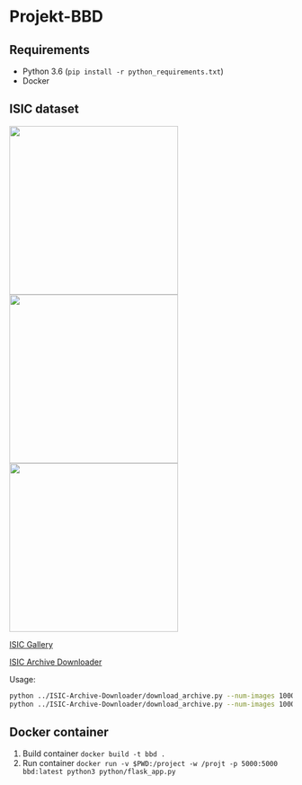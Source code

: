 # Projekt-BBD

## Requirements

* Python 3.6 (`pip install -r python_requirements.txt`)
* Docker

## ISIC dataset
<img src="sample_images/ISIC_0000000.jpg?raw=true" height="300">
<img src="sample_images/ISIC_0000010.jpg?raw=true" height="300">
<img src="sample_images/ISIC_0000020.jpg?raw=true" height="300">

[ISIC Gallery](https://www.isic-archive.com/#!/topWithHeader/onlyHeaderTop/gallery)  

[ISIC Archive Downloader](https://github.com/GalAvineri/ISIC-Archive-Downloader)

Usage:  
```bash
python ../ISIC-Archive-Downloader/download_archive.py --num-images 1000 -s --images-dir data/ISIC/benign/images --descs-dir data/ISIC/benign/description --seg-dir data/ISIC/benign/segmentation --seg-skill expert --filter benign --p 100
python ../ISIC-Archive-Downloader/download_archive.py --num-images 1000 -s --images-dir data/ISIC/malignant/images --descs-dir data/ISIC/malignant/description --seg-dir data/ISIC/malignant/segmentation --seg-skill expert --filter malignant --p 100
```

## Docker container

1. Build container `docker build -t bbd .`
2. Run container `docker run -v $PWD:/project -w /projt -p 5000:5000 bbd:latest python3 python/flask_app.py`
